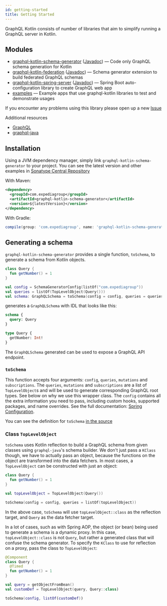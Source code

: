 ```yaml
---
id: getting-started 
title: Getting Started
---
```


GraphQL Kotlin consists of number of libraries that aim to simplify running a GraphQL server in Kotlin.

## Modules

* [graphql-kotlin-schema-generator](https://github.com/ExpediaGroup/graphql-kotlin/tree/master/graphql-kotlin-schema-generator)  ([Javadoc](https://www.javadoc.io/doc/com.expediagroup/graphql-kotlin-schema-generator))
  &mdash; Code only GraphQL schema generation for Kotlin
* [graphql-kotlin-federation](https://github.com/ExpediaGroup/graphql-kotlin/tree/master/graphql-kotlin-federation) ([Javadoc](https://www.javadoc.io/doc/com.expediagroup/graphql-kotlin-federation))
  &mdash; Schema generator extension to build federated GraphQL schemas
* [graphql-kotlin-spring-server](https://github.com/ExpediaGroup/graphql-kotlin/tree/master/graphql-kotlin-spring-server) ([Javadoc](https://www.javadoc.io/doc/com.expediagroup/graphql-kotlin-spring-server))
  &mdash; Spring Boot auto-configuration library to create GraphQL web app
* [examples](https://github.com/ExpediaGroup/graphql-kotlin/tree/master/examples)
  &mdash; Example apps that use graphql-kotlin libraries to test and demonstrate usages

If you encounter any problems using this library please open up a new
[Issue](https://github.com/ExpediaGroup/graphql-kotlin/issues)

Additional resources

* [GraphQL](https://graphql.org/)
* [graphql-java](https://www.graphql-java.com/documentation/)

## Installation

Using a JVM dependency manager, simply link `graphql-kotlin-schema-generator` to your project. You can see the latest
version and other examples in [Sonatype Central
Repository](https://search.maven.org/artifact/com.expediagroup/graphql-kotlin-schema-generator)

With Maven:

```xml
<dependency>
  <groupId>com.expediagroup</groupId>
  <artifactId>graphql-kotlin-schema-generator</artifactId>
  <version>${latestVersion}</version>
</dependency>
```

With Gradle:

```groovy
compile(group: 'com.expediagroup', name: 'graphql-kotlin-schema-generator', version: "$latestVersion")
```

## Generating a schema

`graphql-kotlin-schema-generator` provides a single function, `toSchema`, to generate a schema from Kotlin objects.

```kotlin
class Query {
  fun getNumber() = 1
}

val config = SchemaGeneratorConfig(listOf("com.expediagroup"))
val queries = listOf(TopLevelObject(Query()))
val schema: GraphQLSchema = toSchema(config = config, queries = queries)
```

generates a `GraphQLSchema` with IDL that looks like this:

```graphql
schema {
  query: Query
}

type Query {
  getNumber: Int!
}
```

The `GraphQLSchema` generated can be used to expose a GraphQL API endpoint.

### `toSchema`

This function accepts four arguments: `config`, `queries`, `mutations` and `subscriptions`. The `queries`, `mutations`
and `subscriptions` are a list of `TopLevelObject`s and will be used to generate corresponding GraphQL root types. See
below on why we use this wrapper class. The `config` contains all the extra information you need to pass, including
custom hooks, supported packages, and name overrides. See the full documentation: [Spring Configuration](spring-config).

You can see the definition for `toSchema` [in the
source](https://github.com/ExpediaGroup/graphql-kotlin/blob/master/graphql-kotlin-schema-generator/src/main/kotlin/com/expediagroup/graphql/toSchema.kt)

### Class `TopLevelObject`

`toSchema` uses Kotlin reflection to build a GraphQL schema from given classes using `graphql-java`'s schema builder. We
don't just pass a `KClass` though, we have to actually pass an object, because the functions on the object are
transformed into the data fetchers. In most cases, a `TopLevelObject` can be constructed with just an object:

```kotlin
class Query {
  fun getNumber() = 1
}

val topLevelObject = TopLevelObject(Query())

toSchema(config = config, queries = listOf(topLevelObject))
```

In the above case, `toSchema` will use `topLevelObject::class` as the reflection target, and `Query` as the data fetcher
target.

In a lot of cases, such as with Spring AOP, the object (or bean) being used to generate a schema is a dynamic proxy. In
this case, `topLevelObject::class` is not `Query`, but rather a generated class that will confuse the schema generator.
To specify the `KClass` to use for reflection on a proxy, pass the class to `TopLevelObject`:

```kotlin
@Component
class Query {
  @Timed
  fun getNumber() = 1
}

val query = getObjectFromBean()
val customDef = TopLevelObject(query, Query::class)

toSchema(config, listOf(customDef))
```
